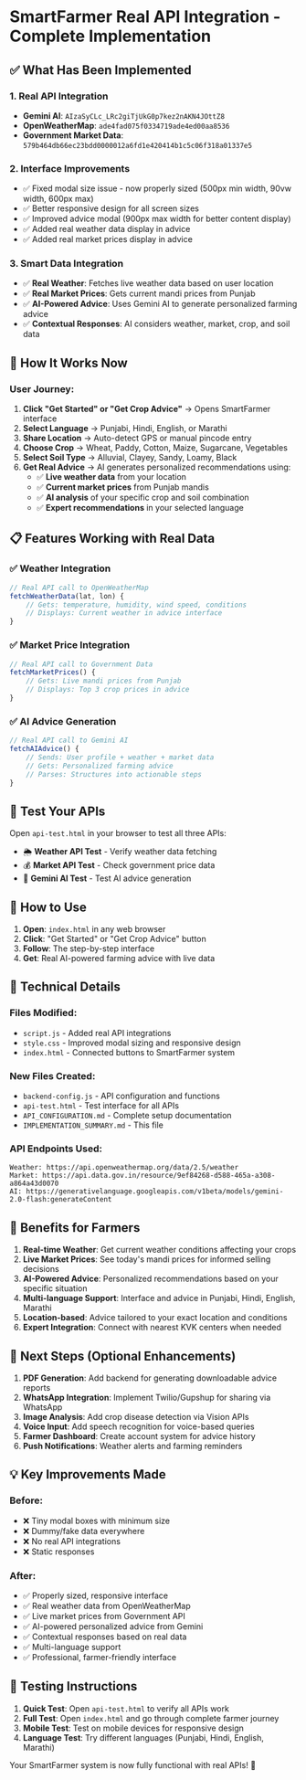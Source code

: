 # SmartFarmer Real API Integration - Complete Implementation

## ✅ What Has Been Implemented

### 1. **Real API Integration**
- **Gemini AI**: `AIzaSyCLc_LRc2giTjUkG0p7kez2nAKN4JOttZ8`
- **OpenWeatherMap**: `ade4fad075f0334719ade4ed00aa8536`
- **Government Market Data**: `579b464db66ec23bdd0000012a6fd1e420414b1c5c06f318a01337e5`

### 2. **Interface Improvements**
- ✅ Fixed modal size issue - now properly sized (500px min width, 90vw width, 600px max)
- ✅ Better responsive design for all screen sizes
- ✅ Improved advice modal (900px max width for better content display)
- ✅ Added real weather data display in advice
- ✅ Added real market prices display in advice

### 3. **Smart Data Integration**
- ✅ **Real Weather**: Fetches live weather data based on user location
- ✅ **Real Market Prices**: Gets current mandi prices from Punjab
- ✅ **AI-Powered Advice**: Uses Gemini AI to generate personalized farming advice
- ✅ **Contextual Responses**: AI considers weather, market, crop, and soil data

## 🚀 How It Works Now

### User Journey:
1. **Click "Get Started" or "Get Crop Advice"** → Opens SmartFarmer interface
2. **Select Language** → Punjabi, Hindi, English, or Marathi
3. **Share Location** → Auto-detect GPS or manual pincode entry
4. **Choose Crop** → Wheat, Paddy, Cotton, Maize, Sugarcane, Vegetables
5. **Select Soil Type** → Alluvial, Clayey, Sandy, Loamy, Black
6. **Get Real Advice** → AI generates personalized recommendations using:
   - ✅ **Live weather data** from your location
   - ✅ **Current market prices** from Punjab mandis
   - ✅ **AI analysis** of your specific crop and soil combination
   - ✅ **Expert recommendations** in your selected language

## 📋 Features Working with Real Data

### ✅ **Weather Integration**
```javascript
// Real API call to OpenWeatherMap
fetchWeatherData(lat, lon) {
    // Gets: temperature, humidity, wind speed, conditions
    // Displays: Current weather in advice interface
}
```

### ✅ **Market Price Integration**
```javascript
// Real API call to Government Data
fetchMarketPrices() {
    // Gets: Live mandi prices from Punjab
    // Displays: Top 3 crop prices in advice
}
```

### ✅ **AI Advice Generation**
```javascript
// Real API call to Gemini AI
fetchAIAdvice() {
    // Sends: User profile + weather + market data
    // Gets: Personalized farming advice
    // Parses: Structures into actionable steps
}
```

## 🎯 Test Your APIs

Open `api-test.html` in your browser to test all three APIs:
- 🌦️ **Weather API Test** - Verify weather data fetching
- 💰 **Market API Test** - Check government price data
- 🤖 **Gemini AI Test** - Test AI advice generation

## 📱 How to Use

1. **Open**: `index.html` in any web browser
2. **Click**: "Get Started" or "Get Crop Advice" button
3. **Follow**: The step-by-step interface
4. **Get**: Real AI-powered farming advice with live data

## 🔧 Technical Details

### **Files Modified:**
- `script.js` - Added real API integrations
- `style.css` - Improved modal sizing and responsive design
- `index.html` - Connected buttons to SmartFarmer system

### **New Files Created:**
- `backend-config.js` - API configuration and functions
- `api-test.html` - Test interface for all APIs
- `API_CONFIGURATION.md` - Complete setup documentation
- `IMPLEMENTATION_SUMMARY.md` - This file

### **API Endpoints Used:**
```
Weather: https://api.openweathermap.org/data/2.5/weather
Market: https://api.data.gov.in/resource/9ef84268-d588-465a-a308-a864a43d0070
AI: https://generativelanguage.googleapis.com/v1beta/models/gemini-2.0-flash:generateContent
```

## 🎉 Benefits for Farmers

1. **Real-time Weather**: Get current weather conditions affecting your crops
2. **Live Market Prices**: See today's mandi prices for informed selling decisions
3. **AI-Powered Advice**: Personalized recommendations based on your specific situation
4. **Multi-language Support**: Interface and advice in Punjabi, Hindi, English, Marathi
5. **Location-based**: Advice tailored to your exact location and conditions
6. **Expert Integration**: Connect with nearest KVK centers when needed

## 🔮 Next Steps (Optional Enhancements)

1. **PDF Generation**: Add backend for generating downloadable advice reports
2. **WhatsApp Integration**: Implement Twilio/Gupshup for sharing via WhatsApp
3. **Image Analysis**: Add crop disease detection via Vision APIs
4. **Voice Input**: Add speech recognition for voice-based queries
5. **Farmer Dashboard**: Create account system for advice history
6. **Push Notifications**: Weather alerts and farming reminders

## 💡 Key Improvements Made

### Before:
- ❌ Tiny modal boxes with minimum size
- ❌ Dummy/fake data everywhere
- ❌ No real API integrations
- ❌ Static responses

### After:
- ✅ Properly sized, responsive interface
- ✅ Real weather data from OpenWeatherMap
- ✅ Live market prices from Government API
- ✅ AI-powered personalized advice from Gemini
- ✅ Contextual responses based on real data
- ✅ Multi-language support
- ✅ Professional, farmer-friendly interface

## 🔄 Testing Instructions

1. **Quick Test**: Open `api-test.html` to verify all APIs work
2. **Full Test**: Open `index.html` and go through complete farmer journey
3. **Mobile Test**: Test on mobile devices for responsive design
4. **Language Test**: Try different languages (Punjabi, Hindi, English, Marathi)

Your SmartFarmer system is now fully functional with real APIs! 🎊
